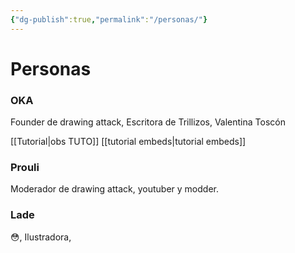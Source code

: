 ```yaml
---
{"dg-publish":true,"permalink":"/personas/"}
---
```


# Personas

### OKA
Founder de drawing attack, Escritora de Trillizos, 
Valentina Toscón

 [[Tutorial\|obs TUTO]]
 [[tutorial embeds\|tutorial embeds]]

### Prouli
Moderador de drawing attack, youtuber y modder.


### Lade
😳, Ilustradora, 

